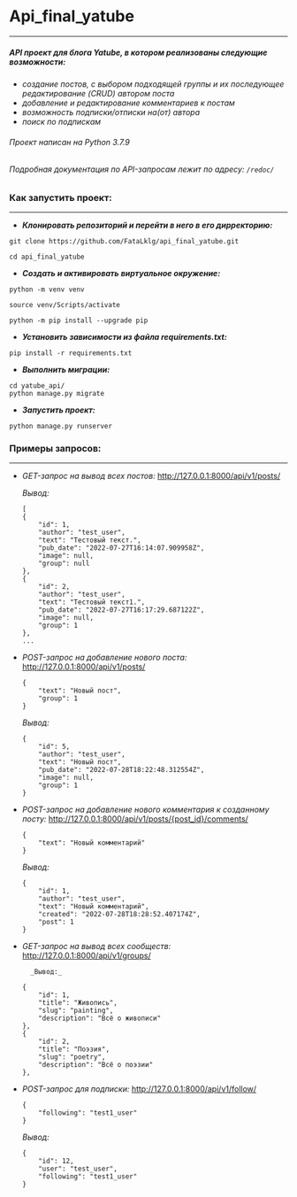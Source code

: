 # Api_final_yatube
____
##### API проект для блога Yatube, в котором реализованы следующие возможности:
+ _создание постов, с выбором подходящей группы и их последующее редактирование (CRUD) автором поста_
+ _добавление и редактирование комментариев к постам_
+ _возможность подписки/отписки на(от) автора_
+ _поиск по подпискам_

###### Проект написан на Python 3.7.9

###### Подробная документация по API-запросам лежит по адресу: `/redoc/`

### Как запустить проект:
____

- ***Клонировать репозиторий и перейти в него в его дирректорию:***

```
git clone https://github.com/FataLklg/api_final_yatube.git
```

```
cd api_final_yatube
```

- ***Cоздать и активировать виртуальное окружение:***

```
python -m venv venv
```

```
source venv/Scripts/activate
```

```
python -m pip install --upgrade pip
```

- ***Установить зависимости из файла requirements.txt:***

```
pip install -r requirements.txt
```

- ***Выполнить миграции:***

```
cd yatube_api/
python manage.py migrate
```

- ***Запустить проект:***

```
python manage.py runserver
```

### Примеры запросов:
___
- _GET-запрос на вывод всех постов:_
    http://127.0.0.1:8000/api/v1/posts/

    _Вывод:_
    ```
    [
    {
        "id": 1,
        "author": "test_user",
        "text": "Тестовый текст.",
        "pub_date": "2022-07-27T16:14:07.909958Z",
        "image": null,
        "group": null
    },
    {
        "id": 2,
        "author": "test_user",
        "text": "Тестовый текст1.",
        "pub_date": "2022-07-27T16:17:29.687122Z",
        "image": null,
        "group": 1
    },
    ...
    ```
- _POST-запрос на добавление нового поста:_
    http://127.0.0.1:8000/api/v1/posts/
    ```
    {
        "text": "Новый пост",
        "group": 1
    }
    ```

    _Вывод:_
    ```
    {
        "id": 5,
        "author": "test_user",
        "text": "Новый пост",
        "pub_date": "2022-07-28T18:22:48.312554Z",
        "image": null,
        "group": 1
    }
    ```
- _POST-запрос на добавление нового комментария к созданному посту:_
    http://127.0.0.1:8000/api/v1/posts/{post_id}/comments/
    ```
    {
        "text": "Новый комментарий"
    }
    ```

    _Вывод:_
    ```
    {
        "id": 1,
        "author": "test_user",
        "text": "Новый комментарий",
        "created": "2022-07-28T18:28:52.407174Z",
        "post": 1
    }
    ```
- _GET-запрос на вывод всех сообществ:_
        http://127.0.0.1:8000/api/v1/groups/

        _Вывод:_
    ```
    {
        "id": 1,
        "title": "Живопись",
        "slug": "painting",
        "description": "Всё о живописи"
    },
    {
        "id": 2,
        "title": "Поэзия",
        "slug": "poetry",
        "description": "Всё о поэзии"
    },
    ```
- _POST-запрос для подписки:_
    http://127.0.0.1:8000/api/v1/follow/
    ```
    {
        "following": "test1_user"
    }
    ```
    
    _Вывод:_
    ```
    {
        "id": 12,
        "user": "test_user",
        "following": "test1_user"
    }
    ```
